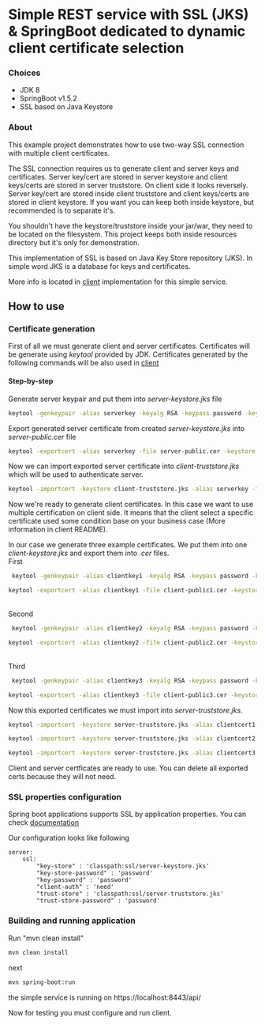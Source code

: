 # Simple REST service with SSL (JKS) & SpringBoot dedicated to dynamic client certificate selection

### Choices
* JDK 8
* SpringBoot v1.5.2
* SSL based on Java Keystore

### About
This example project demonstrates how to use two-way SSL connection with multiple client certificates.

The SSL connection requires us to generate client and server keys and certificates. 
Server key/cert are stored in server keystore and client keys/certs are stored in server truststore. 
On client side it looks reversely. Server key/cert are stored inside client truststore and client keys/certs are stored in client keystore.
If you want you can keep both inside keystore, but recommended is to separate it's.

You shouldn't have the keystore/truststore inside your jar/war, they need to be located on the filesystem. 
This project keeps both inside resources directory but it's only for demonstration.

This implementation of SSL is based on Java Key Store repository (JKS). In simple word JKS is a database for keys and certificates.

More info is located in [client](https://github.com/dalgim/dynamic-cert-ssl-client) implementation for this simple service.

## How to use
### Certificate generation 
First of all we must generate client and server certificates. Certificates will be generate using _keytool_ provided by JDK.
Certificates generated by the following commands will be also used in [client](https://github.com/dalgim/dynamic-cert-ssl-client) 

#### Step-by-step
Generate server keypair and put them into _server-keystore.jks_ file
 ```sh
 keytool -genkeypair -alias serverkey -keyalg RSA -keypass password -keystore server-keystore.jks -storepass password
  ```
Export generated server certificate from created _server-keystore.jks_ into _server-public.cer_ file
 ```sh
 keytool -exportcert -alias serverkey -file server-public.cer -keystore server-keystore.jks -storepass password
  ```
Now we can import exported server certificate into _client-truststore.jks_ which will be used to authenticate server.
 ```sh
keytool -importcert -keystore client-truststore.jks -alias serverkey -file server-public.cer -storepass password -noprompt
  ```
Now we're ready to generate client certificates. In this case we want to use multiple certification on client side.
It means that the client select a specific certificate used some condition base on your business case (More information in client README).

In our case we generate three example certificates. We put them into one _client-keystore.jks_ and export them into _.cer_ files.
<br/>First
```sh
 keytool -genkeypair -alias clientkey1 -keyalg RSA -keypass password -keystore client-keystore.jks -storepass password
```
```sh
keytool -exportcert -alias clientkey1 -file client-public1.cer -keystore client-keystore.jks -storepass password
```
<br/>Second
```sh
 keytool -genkeypair -alias clientkey2 -keyalg RSA -keypass password -keystore client-keystore.jks -storepass password
```
```sh
keytool -exportcert -alias clientkey2 -file client-public2.cer -keystore client-keystore.jks -storepass password
```
<br/>Third
```sh
 keytool -genkeypair -alias clientkey3 -keyalg RSA -keypass password -keystore client-keystore.jks -storepass password
```
```sh
keytool -exportcert -alias clientkey3 -file client-public3.cer -keystore client-keystore.jks -storepass password
```
Now this exported certificates we must import into _server-truststore.jks_.
```sh
keytool -importcert -keystore server-truststore.jks -alias clientcert1 -file client-public1.cer -storepass password -noprompt
```
```sh
keytool -importcert -keystore server-truststore.jks -alias clientcert2 -file client-public3.cer -storepass password -noprompt
```
```sh
keytool -importcert -keystore server-truststore.jks -alias clientcert3 -file client-public3.cer -storepass password -noprompt
```

Client and server certficates are ready to use. You can delete all exported certs because they will not need.

### SSL properties configuration

Spring boot applications supports SSL by application properties. You can check [documentation](https://docs.spring.io/spring-boot/docs/current/reference/html/howto-embedded-servlet-containers.html)

Our configuration looks like following
```properties
server:  
    ssl:
        "key-store" : 'classpath:ssl/server-keystore.jks'
        "key-store-password" : 'password'
        "key-password" : 'password'
        "client-auth" : 'need'
        "trust-store" : 'classpath:ssl/server-truststore.jks'
        "trust-store-password" : 'password'
```
### Building and running application

Run "mvn clean install"
```sh
mvn clean install
```
next
```sh
mvn spring-boot:run
```
the simple service is running on https://localhost:8443/api/

Now for testing you must configure and run client.